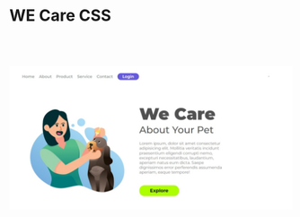 <h1>WE Care CSS<h1>
<br>
<img src="https://raw.githubusercontent.com/ViniFerAlbuquerque/WE-Care-CSS/993be048025c3f155c26563ade253318dc0dead7/We%20Care.jpeg">
